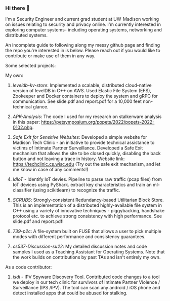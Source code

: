 ### Hi there 👋

<!--
**adilahmed31/adilahmed31** is a ✨ _special_ ✨ repository because its `README.md` (this file) appears on your GitHub profile.

Here are some ideas to get you started:

- 🔭 I’m currently working on ...
- 🌱 I’m currently learning ...
- 👯 I’m looking to collaborate on ...
- 🤔 I’m looking for help with ...
- 💬 Ask me about ...
- 📫 How to reach me: ...
- 😄 Pronouns: ...
- ⚡ Fun fact: ...
-->
I'm a Security Engineer and current grad student at UW-Madison working on issues relating to security and privacy online. I'm currently interested in exploring computer systems-  including operating systems, networking and distributed systems.

An incomplete guide to following along my messy github page and finding the repo you're interested in is below. Please reach out if you would like to contribute or make use of them in any way.

Some selected projects:

My own:
1. *leveldb-kv-store*: Implemented a scalable, distributed cloud-native version of levelDB in C++ on AWS. Used Elastic File System (EFS), Zookeeper and Docker containers to deploy the system and gRPC for communication. See slide.pdf and report.pdf for a 10,000 feet non-technical glance.

2. *APK-Analysis*: The code I used for my research on stalkerware analysis in this paper: https://petsymposium.org/popets/2022/popets-2022-0102.php.

3. *Safe Exit for Sensitive Websites*: Developed a simple website for Madison Tech Clinic - an initiative to provide technical assistance to victims of Intimate Partner Surveillance. Developed a Safe Exit mechanism that allows the site to be closed quickly, disabling the back button and not leaving a trace in history. Website link: https://techclinic.cs.wisc.edu (Try out the safe exit mechanism, and let me know in case of any comments!)

4. *IdIoT* - Identify IoT devies. Pipeline to parse raw traffic (pcap files) from IoT devices using PyShark. extract key characteristics and train an ml-classifier (using scikitlearn) to recognize the traffic.

5. *SCRUBS*: Strongly-consistent Redundancy-based Utilitarian Block Store. This is an implementation of a distributed highly-available file system in C++ using a variety of innovative techniques - piggybacking, handshake protocol etc. to achieve strong consistency with high performance. See slide.pdf and report.pdf!

6. *739-p2c*: A file-system built on FUSE that allows a user to pick multiple modes with different performance and consistency guarantees.

7. *cs537-Discussion-su22*: My detailed discussion notes and code samples I used as a Teaching Assistant for Operating Systems. Note that the work builds on contributions by past TAs and isn't entirely my own. 

As a code contributor: 

1. *isdi* - IPV Spyware Discovery Tool. Contributed code changes to a tool we deploy in our tech clinic for survivors of Intimate Partner Violence / Surveillance (IPS /IPV). The tool can scan any android / iOS phone and detect installed apps that could be abused for stalking.
